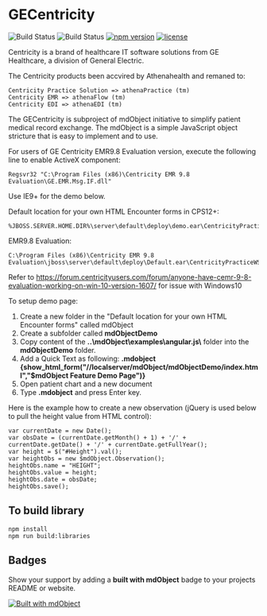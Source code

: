 
GECentricity
============

![Build Status](https://github.com/mdObject/GECentricity/workflows/mdObject%20-%20Master/badge.svg)
![Build Status](https://github.com/mdObject/GECentricity/workflows/mdObject%20-%20Feature/badge.svg)
[![npm version](https://img.shields.io/npm/v/@mdobject/mdobject?color=47B91C&label=npm%20package)](https://www.npmjs.com/package/@mdobject/mdobject)
[![license](https://img.shields.io/badge/license-MSPL-blue.svg)](https://opensource.org/licenses/MS-PL)



Centricity is a brand of healthcare IT software solutions from GE Healthcare, a division of General Electric.

The Centricity products been accvired by Athenahealth and remaned to:

    Centricity Practice Solution => athenaPractice (tm)
    Centricity EMR => athenaFlow (tm)
    Centricity EDI => athenaEDI (tm)

The GECentricity is subproject of mdObject initiative to simplify patient medical record exchange.
The mdObject is a simple JavaScript object stricture that is easy to implement and to use.

For users of GE Centricity EMR9.8 Evaluation version, execute the following line to enable ActiveX component:  

	Regsvr32 "C:\Program Files (x86)\Centricity EMR 9.8 Evaluation\GE.EMR.Msg.IF.dll"

Use IE9+ for the demo below. 

Default location for your own HTML Encounter forms in CPS12+:

	%JBOSS.SERVER.HOME.DIR%\server\default\deploy\demo.ear\CentricityPracticeWS.war\
EMR9.8 Evaluation: 
	
	C:\Program Files (x86)\Centricity EMR 9.8 Evaluation\jboss\server\default\deploy\Default.ear\CentricityPracticeWS.war\

Refer to https://forum.centricityusers.com/forum/anyone-have-cemr-9-8-evaluation-working-on-win-10-version-1607/ for issue with Windows10

To setup demo page:

1. Create a new folder in the "Default location for your own HTML Encounter forms" called mdObject
2. Create a subfolder called __mdObjectDemo__
3. Copy content of the __\.\.\\mdObject\\examples\\angular.js\\__ folder into the __mdObjectDemo__ folder.
4. Add a Quick Text as following:
__.mdobject__  
__{show_html_form("//localserver/mdObject/mdObjectDemo/index.html","$mdObject Feature Demo Page")}__
5. Open patient chart and a new document 
6. Type __.mdobject__ and press Enter key.



Here is the example how to create a new observation (jQuery is used below to pull the height value from HTML control):

    var currentDate = new Date();
    var obsDate = (currentDate.getMonth() + 1) + '/' + currentDate.getDate() + '/' + currentDate.getFullYear();
    var height = $("#Height").val();
    var heightObs = new $mdObject.Observation();
    heightObs.name = "HEIGHT";
    heightObs.value = height;
    heightObs.date = obsDate;
    heightObs.save();

## To build library
    npm install
    npm run build:libraries

## Badges

Show your support by adding a **built with mdObject** badge to your projects README or website.

[![Built with mdObject](https://img.shields.io/badge/built%20with-mdObject-blue.svg)](https://mdObject.com/)

